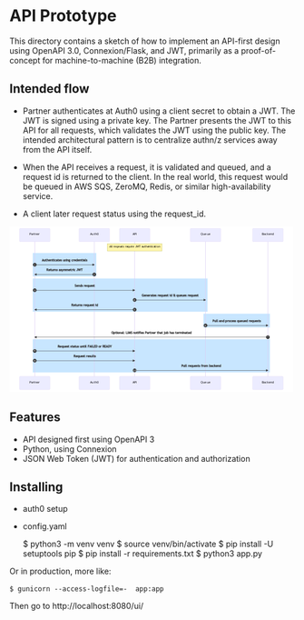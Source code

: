 # API Prototype

This directory contains a sketch of how to implement an API-first
design using OpenAPI 3.0, Connexion/Flask, and JWT, primarily as a
proof-of-concept for machine-to-machine (B2B) integration.

## Intended flow

* Partner authenticates at Auth0 using a client secret to obtain a
  JWT. The JWT is signed using a private key. The Partner presents the
  JWT to this API for all requests, which validates the JWT using the
  public key.  The intended architectural pattern is to centralize
  authn/z services away from the API itself.

* When the API receives a request, it is validated and queued, and a
  request id is returned to the client. In the real world, this
  request would be queued in AWS SQS, ZeroMQ, Redis, or similar
  high-availability service.
  
* A client later request status using the request_id.


![Sequence Diagram](docs/sequence.png)


## Features

* API designed first using OpenAPI 3
* Python, using Connexion
* JSON Web Token (JWT) for authentication and authorization


## Installing

- auth0 setup
- config.yaml


    $ python3 -m venv venv
    $ source venv/bin/activate
    $ pip install -U setuptools pip
    $ pip install -r requirements.txt
    $ python3 app.py

Or in production, more like:

    $ gunicorn --access-logfile=-  app:app



Then go to http://localhost:8080/ui/ 
